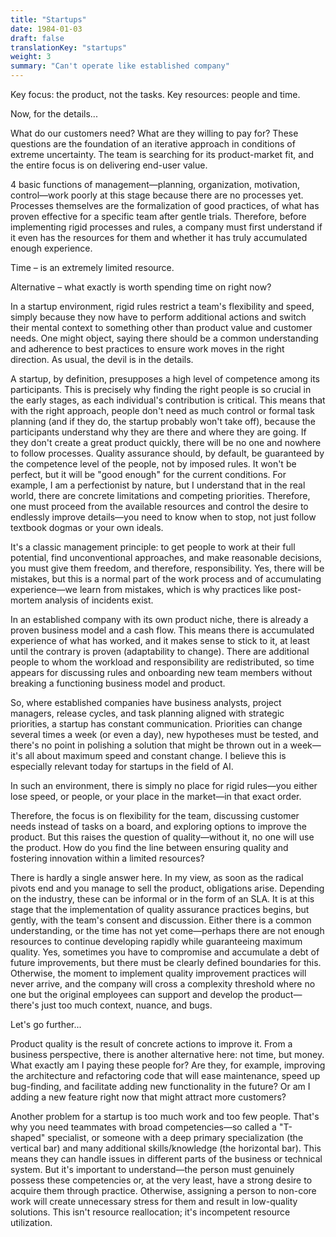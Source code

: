 ```yaml
---
title: "Startups"
date: 1984-01-03
draft: false
translationKey: "startups"
weight: 3
summary: "Can't operate like established company"
---
```


Key focus: the product, not the tasks.
Key resources: people and time.

Now, for the details...

What do our customers need? What are they willing to pay for? These questions are the foundation of an iterative approach in conditions of extreme uncertainty. The team is searching for its product-market fit, and the entire focus is on delivering end-user value.

4 basic functions of management—planning, organization, motivation, control—work poorly at this stage because there are no processes yet. Processes themselves are the formalization of good practices, of what has proven effective for a specific team after gentle trials. Therefore, before implementing rigid processes and rules, a company must first understand if it even has the resources for them and whether it has truly accumulated enough experience.

Time – is an extremely limited resource.

Alternative – what exactly is worth spending time on right now?

In a startup environment, rigid rules restrict a team's flexibility and speed, simply because they now have to perform additional actions and switch their mental context to something other than product value and customer needs. One might object, saying there should be a common understanding and adherence to best practices to ensure work moves in the right direction. As usual, the devil is in the details.

A startup, by definition, presupposes a high level of competence among its participants. This is precisely why finding the right people is so crucial in the early stages, as each individual's contribution is critical. This means that with the right approach, people don't need as much control or formal task planning (and if they do, the startup probably won't take off), because the participants understand why they are there and where they are going. If they don't create a great product quickly, there will be no one and nowhere to follow processes. Quality assurance should, by default, be guaranteed by the competence level of the people, not by imposed rules. It won't be perfect, but it will be "good enough" for the current conditions. For example, I am a perfectionist by nature, but I understand that in the real world, there are concrete limitations and competing priorities. Therefore, one must proceed from the available resources and control the desire to endlessly improve details—you need to know when to stop, not just follow textbook dogmas or your own ideals.

It's a classic management principle: to get people to work at their full potential, find unconventional approaches, and make reasonable decisions, you must give them freedom, and therefore, responsibility. Yes, there will be mistakes, but this is a normal part of the work process and of accumulating experience—we learn from mistakes, which is why practices like post-mortem analysis of incidents exist.

In an established company with its own product niche, there is already a proven business model and a cash flow. This means there is accumulated experience of what has worked, and it makes sense to stick to it, at least until the contrary is proven (adaptability to change). There are additional people to whom the workload and responsibility are redistributed, so time appears for discussing rules and onboarding new team members without breaking a functioning business model and product.

So, where established companies have business analysts, project managers, release cycles, and task planning aligned with strategic priorities, a startup has constant communication. Priorities can change several times a week (or even a day), new hypotheses must be tested, and there's no point in polishing a solution that might be thrown out in a week—it's all about maximum speed and constant change. I believe this is especially relevant today for startups in the field of AI.

In such an environment, there is simply no place for rigid rules—you either lose speed, or people, or your place in the market—in that exact order.

Therefore, the focus is on flexibility for the team, discussing customer needs instead of tasks on a board, and exploring options to improve the product. But this raises the question of quality—without it, no one will use the product. How do you find the line between ensuring quality and fostering innovation within a limited resources?

There is hardly a single answer here. In my view, as soon as the radical pivots end and you manage to sell the product, obligations arise. Depending on the industry, these can be informal or in the form of an SLA. It is at this stage that the implementation of quality assurance practices begins, but gently, with the team's consent and discussion. Either there is a common understanding, or the time has not yet come—perhaps there are not enough resources to continue developing rapidly while guaranteeing maximum quality. Yes, sometimes you have to compromise and accumulate a debt of future improvements, but there must be clearly defined boundaries for this. Otherwise, the moment to implement quality improvement practices will never arrive, and the company will cross a complexity threshold where no one but the original employees can support and develop the product—there's just too much context, nuance, and bugs.

Let's go further...

Product quality is the result of concrete actions to improve it. From a business perspective, there is another alternative here: not time, but money. What exactly am I paying these people for? Are they, for example, improving the architecture and refactoring code that will ease maintenance, speed up bug-finding, and facilitate adding new functionality in the future? Or am I adding a new feature right now that might attract more customers?

Another problem for a startup is too much work and too few people. That's why you need teammates with broad competencies—so called a "T-shaped" specialist, or someone with a deep primary specialization (the vertical bar) and many additional skills/knowledge (the horizontal bar). This means they can handle issues in different parts of the business or technical system. But it's important to understand—the person must genuinely possess these competencies or, at the very least, have a strong desire to acquire them through practice. Otherwise, assigning a person to non-core work will create unnecessary stress for them and result in low-quality solutions. This isn't resource reallocation; it's incompetent resource utilization.
